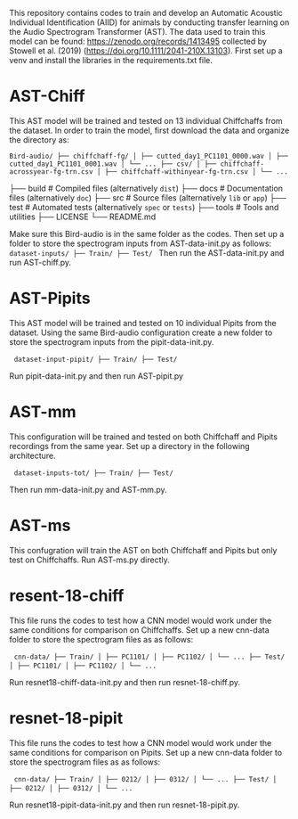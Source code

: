 This repository contains codes to train and develop an Automatic Acoustic Individual Identification (AIID) for animals by conducting transfer learning on the Audio Spectrogram Transformer (AST). 
The data used to train this model can be found: https://zenodo.org/records/1413495 collected by Stowell et al. (2019) (https://doi.org/10.1111/2041-210X.13103).
First set up a venv and install the libraries in the requirements.txt file. 

# AST-Chiff
This AST model will be trained and tested on 13 individual Chiffchaffs from the dataset. In order to train the model, first download the data and organize the directory as:

```Bird-audio/ ├── chiffchaff-fg/ │ ├── cutted_day1_PC1101_0000.wav │ ├── cutted_day1_PC1101_0001.wav │ └── ... ├── csv/ │ ├── chiffchaff-acrossyear-fg-trn.csv │ ├── chiffchaff-withinyear-fg-trn.csv │ └── ... ``` 


├── build                   # Compiled files (alternatively `dist`)
├── docs                    # Documentation files (alternatively `doc`)
├── src                     # Source files (alternatively `lib` or `app`)
├── test                    # Automated tests (alternatively `spec` or `tests`)
├── tools                   # Tools and utilities
├── LICENSE
└── README.md

Make sure this Bird-audio is in the same folder as the codes.
Then set up a folder to store the spectrogram inputs from AST-data-init.py as follows:
```dataset-inputs/ ├── Train/ ├── Test/ ```
Then run the AST-data-init.py and run AST-chiff.py.

# AST-Pipits
This AST model will be trained and tested on 10 individual Pipits from the dataset. Using the same Bird-audio configuration create a new folder to store the spectrogram inputs from the pipit-data-init.py. 

<pre> <code>dataset-input-pipit/ ├── Train/ ├── Test/ </code> </pre>

Run pipit-data-init.py and then run AST-pipit.py

# AST-mm

This configuration will be trained and tested on both Chiffchaff and Pipits recordings from the same year. Set up a directory in the following architecture. 

<pre> <code>dataset-inputs-tot/ ├── Train/ ├── Test/ </code> </pre>

Then run mm-data-init.py and AST-mm.py.

# AST-ms

This confugration will train the AST on both Chiffchaff and Pipits but only test on Chiffchaffs. Run AST-ms.py directly. 

# resent-18-chiff

This file runs the codes to test how a CNN model would work under the same conditions for comparison on Chiffchaffs. 
Set up a new cnn-data folder to store the spectrogram files as as follows:

<pre> <code>cnn-data/ ├── Train/ │ ├── PC1101/ │ ├── PC1102/ │ └── ... ├── Test/ │ ├── PC1101/ │ ├── PC1102/ │ └── ... </code> </pre>
Run resnet18-chiff-data-init.py and then run resnet-18-chiff.py.

# resnet-18-pipit
This file runs the codes to test how a CNN model would work under the same conditions for comparison on Pipits. 
Set up a new cnn-data folder to store the spectrogram files as as follows:

<pre> <code>cnn-data/ ├── Train/ │ ├── 0212/ │ ├── 0312/ │ └── ... ├── Test/ │ ├── 0212/ │ ├── 0312/ │ └── ... </code> </pre>

Run resnet18-pipit-data-init.py and then run resnet-18-pipit.py.


